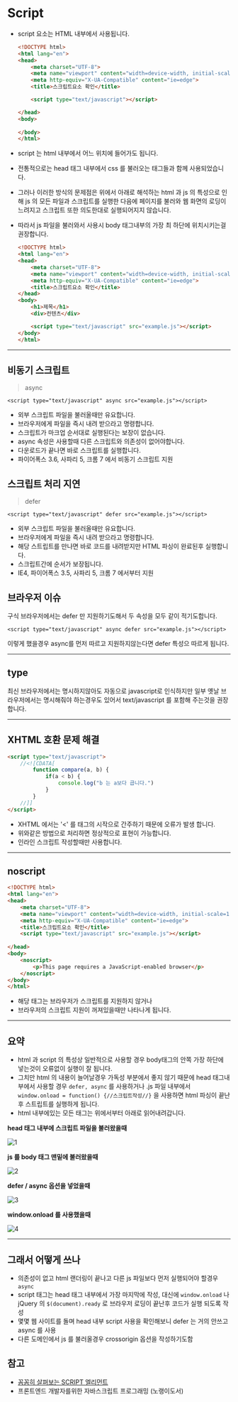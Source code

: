 Script
===

* script 요소는 HTML 내부에서 사용됩니다.
    ```html
    <!DOCTYPE html>
    <html lang="en">
    <head>
        <meta charset="UTF-8">
        <meta name="viewport" content="width=device-width, initial-scale=1.0">
        <meta http-equiv="X-UA-Compatible" content="ie=edge">
        <title>스크립트요소 확인</title>

        <script type="text/javascript"></script>

    </head>
    <body>
        
    </body>
    </html>
    ```

* script 는 html 내부에서 어느 위치에 들어가도 됩니다.
* 전통적으로는 head 태그 내부에서 css 를 불러오는 태그들과 함께 사용되었습니다.
* 그러나 이러한 방식의 문제점은 위에서 아래로 해석하는 html 과 js 의 특성으로 인해 js 의 모든 파일과 스크립트를 실행한 다음에 페이지를 불러와 웹 화면의 로딩이 느려지고 스크립트 또한 의도한대로 실행되어지지 않습니다.
* 따라서 js 파일을 불러와서 사용시 body 태그내부의 가장 최 하단에 위치시키는걸 권장합니다.
    ```html
    <!DOCTYPE html>
    <html lang="en">
    <head>
        <meta charset="UTF-8">
        <meta name="viewport" content="width=device-width, initial-scale=1.0">
        <meta http-equiv="X-UA-Compatible" content="ie=edge">
        <title>스크립트요소 확인</title>
    </head>
    <body>
        <h1>제목</h1>
        <div>컨텐츠</div>

        <script type="text/javascript" src="example.js"></script>
    </body>
    </html>
    ```

-------


비동기 스크립트
---
> async

```<script type="text/javascript" async src="example.js"></script>```

- 외부 스크립트 파일을 불러올때만 유요합니다.
- 브라우저에게 파일을 즉시 내려 받으라고 명령합니다.
- 스크립트가 마크업 순서대로 실행된다는 보장이 없습니다.
- async 속성은 사용할때 다른 스크립트와 의존성이 없어야합니다.
- 다운로드가 끝나면 바로 스크립트를 실행합니다.
- 파이어폭스 3.6, 사파리 5, 크롬 7 에서 비동기 스크립트 지원


스크립트 처리 지연
---
> defer

```<script type="text/javascript" defer src="example.js"></script>```

- 외부 스크립트 파일을 불러올때만 유요합니다.
- 브라우저에게 파일을 즉시 내려 받으라고 명령합니다.
- 해당 스트립트를 만나면 바로 코드를 내려받지만 HTML 파싱이 완료된후 실행합니다.
- 스크립트간에 순서가 보장됩니다.
- IE4, 파이어폭스 3.5, 사파리 5, 크롬 7 에서부터 지원


브라우저 이슈
---
구식 브라우저에서는 defer 만 지원하기도해서 두 속성을 모두 같이 적기도합니다.

```<script type="text/javascript" async defer src="example.js"></script>```

이렇게 했을경우 async를 먼저 따르고 지원하지않는다면 defer 특성으 따르게 됩니다.

---

type
---
최신 브라우저에서는 명시하지않아도 자동으로 javascript로 인식하지만 일부 옛날 브라우저에서는 명시해줘야 하는경우도 있어서 text/javascript 를 포함해 주는것을 권장합니다.

---

XHTML 호환 문제 해결
---
```html
<script type="text/javascript">
    //<![CDATA[
        function compare(a, b) {
            if(a < b) {
                console.log("b 는 a보다 큽니다.")
            }
        }
    //]]
</script>
```

- XHTML 에서는 '<' 를 태그의 시작으로 간주하기 때문에 오류가 발생 합니다.
- 위와같은 방법으로 처리하면 정상적으로 표현이 가능합니다.
- 인라인 스크립트 작성할때만 사용합니다.

---

noscript
---

```html
<!DOCTYPE html>
<html lang="en">
<head>
    <meta charset="UTF-8">
    <meta name="viewport" content="width=device-width, initial-scale=1.0">
    <meta http-equiv="X-UA-Compatible" content="ie=edge">
    <title>스크립트요소 확인</title>
    <script type="text/javascript" src="example.js"></script>
    
</head>
<body>
    <noscript>
        <p>This page requires a JavaScript-enabled browser</p>
    </noscript>
</body>
</html>
```

- 해당 태그는 브라우저가 스크립트를 지원하지 않거나
- 브라우저의 스크립트 지원이 꺼져있을때만 나타나게 됩니다.

---

요약
---
- html 과 script 의 특성상 일반적으로 사용할 경우 body태그의 안쪽 가장 하단에 넣는것이 오류없이 실행이 잘 됩니다.
- 그치만 html 의 내용이 늘어날경우 가독성 부분에서 좋지 않기 때문에 head 태그내부에서 사용할 경우 ```defer, async``` 를 사용하거나 .js 파일 내부에서 ```window.onload = function() {//스크립트작성//}``` 을 사용하면 html 파싱이 끝난 후 스트립트를 실행하게 됩니다.
- html 내부에있는 모든 태그는 위에서부터 아래로 읽어내려갑니다.

**head 태그 내부에 스크립트 파일을 불러왔을때**

![1](https://user-images.githubusercontent.com/32993709/50570547-29ad6200-0dd3-11e9-85c6-4265d3b86532.PNG)


**js 를 body 태그 맨밑에 불러왔을때**

![2](https://user-images.githubusercontent.com/32993709/50570552-52cdf280-0dd3-11e9-823c-19ffe6512289.PNG)

**defer / async 옵션을 넣었을때**

![3](https://user-images.githubusercontent.com/32993709/50570555-6b3e0d00-0dd3-11e9-9d66-2cdf6b7e64ad.PNG)

**window.onload 를 사용했을때**

![4](https://user-images.githubusercontent.com/32993709/50570559-814bcd80-0dd3-11e9-83ca-060108dd6bf7.PNG)

---

그래서 어떻게 쓰나
---

- 의존성이 없고 html 랜더링이 끝나고 다른 js 파일보다 먼저 실행되어야 할경우 ```async```
- script 태그는 head 태그 내부에서 가장 마지막에 작성, 대신에 ``window.onload`` 나 jQuery 의 ```$(document).ready``` 로 브라우저 로딩이 끝난후 코드가 실행 되도록 작성
- 몇몇 웹 사이트를 돌며 head 내부 script 사용을 확인해보니 defer 는 거의 안쓰고 async 를 사용
- 다른 도메인에서 js 를 불러올경우 crossorigin 옵션을 작성하기도함

참고
---
- [꼼꼼히 살펴보는 SCRIPT 엘리먼트](https://taegon.kim/archives/6804)
- 프론트엔드 개발자를위한 자바스크립트 프로그래밍 (노랭이도서)